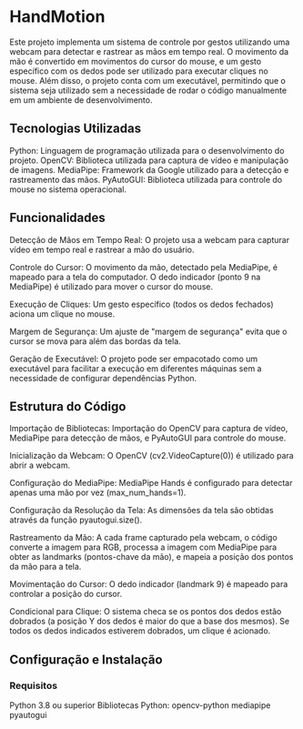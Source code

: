 # HandMotion

Este projeto implementa um sistema de controle por gestos utilizando uma webcam para detectar e rastrear as mãos em tempo real. O movimento da mão é convertido em movimentos do cursor do mouse, e um gesto específico com os dedos pode ser utilizado para executar cliques no mouse. Além disso, o projeto conta com um executável, permitindo que o sistema seja utilizado sem a necessidade de rodar o código manualmente em um ambiente de desenvolvimento.

## Tecnologias Utilizadas
Python: Linguagem de programação utilizada para o desenvolvimento do projeto.
OpenCV: Biblioteca utilizada para captura de vídeo e manipulação de imagens.
MediaPipe: Framework da Google utilizado para a detecção e rastreamento das mãos.
PyAutoGUI: Biblioteca utilizada para controle do mouse no sistema operacional.

## Funcionalidades
Detecção de Mãos em Tempo Real: O projeto usa a webcam para capturar vídeo em tempo real e rastrear a mão do usuário.

Controle do Cursor: O movimento da mão, detectado pela MediaPipe, é mapeado para a tela do computador. O dedo indicador (ponto 9 na MediaPipe) é utilizado para mover o cursor do mouse.

Execução de Cliques: Um gesto específico (todos os dedos fechados) aciona um clique no mouse.

Margem de Segurança: Um ajuste de "margem de segurança" evita que o cursor se mova para além das bordas da tela.

Geração de Executável: O projeto pode ser empacotado como um executável para facilitar a execução em diferentes máquinas sem a necessidade de configurar dependências Python.

## Estrutura do Código
Importação de Bibliotecas: Importação do OpenCV para captura de vídeo, MediaPipe para detecção de mãos, e PyAutoGUI para controle do mouse.

Inicialização da Webcam: O OpenCV (cv2.VideoCapture(0)) é utilizado para abrir a webcam.

Configuração do MediaPipe: MediaPipe Hands é configurado para detectar apenas uma mão por vez (max_num_hands=1).

Configuração da Resolução da Tela: As dimensões da tela são obtidas através da função pyautogui.size().

Rastreamento da Mão: A cada frame capturado pela webcam, o código converte a imagem para RGB, processa a imagem com MediaPipe para obter as landmarks (pontos-chave da mão), e mapeia a posição dos pontos da mão para a tela.

Movimentação do Cursor: O dedo indicador (landmark 9) é mapeado para controlar a posição do cursor.

Condicional para Clique: O sistema checa se os pontos dos dedos estão dobrados (a posição Y dos dedos é maior do que a base dos mesmos). Se todos os dedos indicados estiverem dobrados, um clique é acionado.

## Configuração e Instalação
### Requisitos
Python 3.8 ou superior
Bibliotecas Python:
opencv-python
mediapipe
pyautogui
